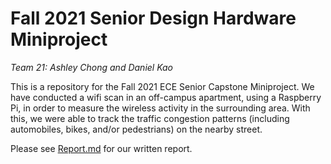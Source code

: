 # Fall 2021 Senior Design Hardware Miniproject

*Team 21: Ashley Chong and Daniel Kao*

This is a repository for the Fall 2021 ECE Senior Capstone Miniproject. We have conducted a wifi scan in an off-campus apartment, using a Raspberry Pi, in order to measure the wireless activity in the surrounding area. With this, we were able to track the traffic congestion patterns (including automobiles, bikes, and/or pedestrians) on the nearby street.

Please see [Report.md](https://github.com/ashleychong1/senior-design-hw-miniproject-team-21/blob/main/Report.md) for our written report.
